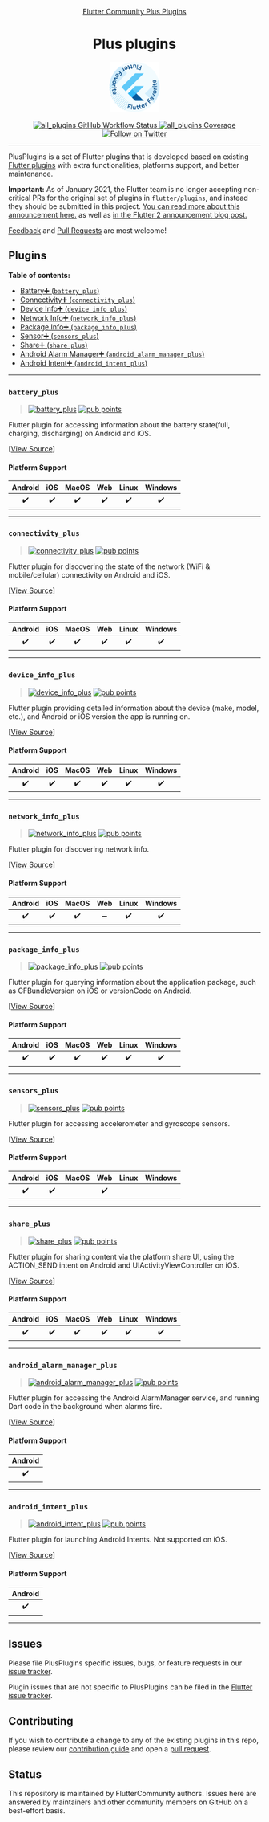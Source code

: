 <p align="center">
  <a href="https://plus.fluttercommunity.dev/">
    Flutter Community Plus Plugins<br/>
  </a>
  <h1 align="center">Plus plugins</h1>
<center><a href="https://flutter.dev/docs/development/packages-and-plugins/favorites" target="_blank" rel="noreferrer noopener"><img src="./website/static/img/flutter-favorite-badge.png" width="100" alt="build"></a></center>
</p>

<p align="center">
  <a href="https://github.com/fluttercommunity/plus_plugins/actions?query=workflow%3Aall_plugins">
    <img src="https://github.com/fluttercommunity/plus_plugins/workflows/all_plugins/badge.svg" alt="all_plugins GitHub Workflow Status"/>
  </a>
  <a href="https://codecov.io/gh/flutter_community/plus_plugins/">
    <img src="https://codecov.io/gh/fluttercommunity/plus_plugins/graph/badge.svg" alt="all_plugins Coverage"/>
  </a>
  <a href="https://twitter.com/FlutterComm">
    <img src="https://img.shields.io/twitter/follow/FlutterComm.svg?colorA=1da1f2&colorB=&label=Follow%20on%20Twitter" alt="Follow on Twitter">
  </a>
</p>

---

PlusPlugins is a set of Flutter plugins that is developed based on existing [Flutter plugins](https://github.com/flutter/plugins) with extra functionalities, platforms support, and better maintenance.

**Important:** As of January 2021, the Flutter team is no longer accepting non-critical PRs for the original set of plugins in `flutter/plugins`, and instead they should be submitted in this project. [You can read more about this announcement here.](https://github.com/flutter/plugins/blob/master/CONTRIBUTING.md#important-note) as well as [in the Flutter 2 announcement blog post.](https://medium.com/flutter/whats-new-in-flutter-2-0-fe8e95ecc65)

[Feedback](https://github.com/fluttercommunity/plus_plugins/issues) and [Pull Requests](https://github.com/fluttercommunity/plus_plugins/pulls) are most welcome!

## Plugins

**Table of contents:**

- [Battery➕ (`battery_plus`)](#battery_plus)
- [Connectivity➕ (`connectivity_plus`)](#connectivity_plus)
- [Device Info➕ (`device_info_plus`)](#device_info_plus)
- [Network Info➕ (`network_info_plus`)](#network_info_plus)
- [Package Info➕ (`package_info_plus`)](#package_info_plus)
- [Sensor➕ (`sensors_plus`)](#sensors_plus)
- [Share➕ (`share_plus`)](#share_plus)
- [Android Alarm Manager➕ (`android_alarm_manager_plus`)](#android_alarm_manager_plus)
- [Android Intent➕ (`android_intent_plus`)](#android_intent_plus)

---

### `battery_plus`

> [![battery_plus][battery_plus_badge_pub]][battery_plus] [![pub points][battery_plus_badge_pub_points]][battery_plus_pub_points]

Flutter plugin for accessing information about the battery state(full, charging, discharging) on Android and iOS.

[[View Source][battery_plus_code]]

#### Platform Support

| Android | iOS | MacOS | Web | Linux | Windows |
| :-----: | :-: | :---: | :-: | :---: | :-----: |
|   ✔️    | ✔️  |  ✔️   | ✔️  |  ✔️   |   ✔️    |

---

### `connectivity_plus`

> [![connectivity_plus][connectivity_plus_badge_pub]][connectivity_plus] [![pub points][connectivity_plus_badge_pub_points]][connectivity_plus_pub_points]

Flutter plugin for discovering the state of the network (WiFi &
mobile/cellular) connectivity on Android and iOS.

[[View Source][connectivity_plus_code]]

#### Platform Support

| Android | iOS | MacOS | Web | Linux | Windows |
| :-----: | :-: | :---: | :-: | :---: | :-----: |
|   ✔️    | ✔️  |  ✔️   | ✔️  |  ✔️   |   ✔️    |

---

### `device_info_plus`

> [![device_info_plus][device_info_plus_badge_pub]][device_info_plus] [![pub points][device_info_plus_badge_pub_points]][device_info_plus_pub_points]

Flutter plugin providing detailed information about the device
(make, model, etc.), and Android or iOS version the app is running on.

[[View Source][device_info_plus_code]]

#### Platform Support

| Android | iOS | MacOS | Web | Linux | Windows |
| :-----: | :-: | :---: | :-: | :---: | :-----: |
|   ✔️    | ✔️  |  ✔️   | ✔️  |  ✔️   |   ✔️    |

---

### `network_info_plus`

> [![network_info_plus][network_info_plus_badge_pub]][network_info_plus] [![pub points][network_info_plus_badge_pub_points]][network_info_plus_pub_points]

Flutter plugin for discovering network info.

[[View Source][network_info_plus_code]]

#### Platform Support

| Android | iOS | MacOS | Web | Linux | Windows |
| :-----: | :-: | :---: | :-: | :---: | :-----: |
|   ✔️    | ✔️  |  ✔️   | ➖  |  ✔️   |   ✔️    |

---

### `package_info_plus`

> [![package_info_plus][package_info_plus_badge_pub]][package_info_plus] [![pub points][package_info_plus_badge_pub_points]][package_info_plus_pub_points]

Flutter plugin for querying information about the application
package, such as CFBundleVersion on iOS or versionCode on Android.

[[View Source][package_info_plus_code]]

#### Platform Support

| Android | iOS | MacOS | Web | Linux | Windows |
| :-----: | :-: | :---: | :-: | :---: | :-----: |
|   ✔️    | ✔️  |  ✔️   | ✔️  |  ✔️   |   ✔️    |

---

### `sensors_plus`

> [![sensors_plus][sensors_plus_badge_pub]][sensors_plus] [![pub points][sensors_plus_badge_pub_points]][sensors_plus_pub_points]

Flutter plugin for accessing accelerometer and gyroscope sensors.

[[View Source][sensors_plus_code]]

#### Platform Support

| Android | iOS | MacOS | Web | Linux | Windows |
| :-----: | :-: | :---: | :-: | :---: | :-----: |
|   ✔️    | ✔️  |       | ✔️  |       |         |

---

### `share_plus`

> [![share_plus][share_plus_badge_pub]][share_plus] [![pub points][share_plus_badge_pub_points]][share_plus_pub_points]

Flutter plugin for sharing content via the platform share UI, using the ACTION_SEND intent on Android and UIActivityViewController on iOS.

[[View Source][share_plus_code]]

#### Platform Support

| Android | iOS | MacOS | Web | Linux | Windows |
| :-----: | :-: | :---: | :-: | :---: | :-----: |
|   ✔️    | ✔️  |  ✔️   | ✔️  |  ✔️   |   ✔️    |

---

### `android_alarm_manager_plus`

> [![android_alarm_manager_plus][android_alarm_manager_plus_badge_pub]][android_alarm_manager_plus] [![pub points][android_alarm_manager_plus_badge_pub_points]][android_alarm_manager_plus_pub_points]

Flutter plugin for accessing the Android AlarmManager service, and running Dart code in the background when alarms fire.

[[View Source][android_alarm_manager_plus_code]]

#### Platform Support

| Android |
| :-----: |
|   ✔️    |

---

### `android_intent_plus`

> [![android_intent_plus][android_intent_plus_badge_pub]][android_intent_plus] [![pub points][android_intent_plus_badge_pub_points]][android_intent_plus_pub_points]

Flutter plugin for launching Android Intents. Not supported on iOS.

[[View Source][android_intent_plus_code]]

#### Platform Support

| Android |
| :-----: |
|   ✔️    |

---

## Issues

Please file PlusPlugins specific issues, bugs, or feature requests in our [issue tracker](https://github.com/fluttercommunity/plus_plugins/issues/new).

Plugin issues that are not specific to PlusPlugins can be filed in the [Flutter issue tracker](https://github.com/flutter/flutter/issues/new).

## Contributing

If you wish to contribute a change to any of the existing plugins in this repo,
please review our [contribution guide](https://github.com/fluttercommunity/plus_plugins/blob/master/CONTRIBUTING.md)
and open a [pull request](https://github.com/fluttercommunity/plus_plugins/pulls).

## Status

This repository is maintained by FlutterCommunity authors. Issues here are answered by maintainers and other community members on GitHub on a best-effort basis.

[battery_plus]: https://pub.dev/packages/battery_plus
[battery_plus_code]: https://github.com/fluttercommunity/plus_plugins/tree/main/packages/battery_plus
[battery_plus_pub_points]: https://pub.dev/packages/battery_plus/score
[battery_plus_badge_pub_points]: https://badges.bar/battery_plus/pub%20points
[battery_plus_badge_pub]: https://img.shields.io/pub/v/battery_plus.svg
[connectivity_plus]: https://pub.dev/packages/connectivity_plus
[connectivity_plus_code]: https://github.com/fluttercommunity/plus_plugins/tree/main/packages/connectivity_plus
[connectivity_plus_pub_points]: https://pub.dev/packages/connectivity_plus/score
[connectivity_plus_badge_pub_points]: https://badges.bar/connectivity_plus/pub%20points
[connectivity_plus_badge_pub]: https://img.shields.io/pub/v/connectivity_plus.svg
[network_info_plus]: https://pub.dev/packages/network_info_plus
[network_info_plus_code]: https://github.com/fluttercommunity/plus_plugins/tree/main/packages/network_info_plus
[network_info_plus_pub_points]: https://pub.dev/packages/network_info_plus/score
[network_info_plus_badge_pub_points]: https://badges.bar/network_info_plus/pub%20points
[network_info_plus_badge_pub]: https://img.shields.io/pub/v/network_info_plus.svg
[android_alarm_manager_plus]: https://pub.dev/packages/android_alarm_manager_plus
[android_alarm_manager_plus_code]: https://github.com/fluttercommunity/plus_plugins/tree/main/packages/android_alarm_manager_plus
[android_alarm_manager_plus_pub_points]: https://pub.dev/packages/android_alarm_manager_plus/score
[android_alarm_manager_plus_badge_pub_points]: https://badges.bar/android_alarm_manager_plus/pub%20points
[android_alarm_manager_plus_badge_pub]: https://img.shields.io/pub/v/android_alarm_manager_plus.svg
[android_intent_plus]: https://pub.dev/packages/android_intent_plus
[android_intent_plus_code]: https://github.com/fluttercommunity/plus_plugins/tree/main/packages/android_intent_plus
[android_intent_plus_pub_points]: https://pub.dev/packages/android_intent_plus/score
[android_intent_plus_badge_pub_points]: https://badges.bar/android_intent_plus/pub%20points
[android_intent_plus_badge_pub]: https://img.shields.io/pub/v/android_intent_plus.svg
[device_info_plus]: https://pub.dev/packages/device_info_plus
[device_info_plus_code]: https://github.com/fluttercommunity/plus_plugins/tree/main/packages/device_info_plus
[device_info_plus_pub_points]: https://pub.dev/packages/device_info_plus/score
[device_info_plus_badge_pub_points]: https://badges.bar/device_info_plus/pub%20points
[device_info_plus_badge_pub]: https://img.shields.io/pub/v/device_info_plus.svg
[package_info_plus]: https://pub.dev/packages/package_info_plus
[package_info_plus_code]: https://github.com/fluttercommunity/plus_plugins/tree/main/packages/package_info_plus
[package_info_plus_pub_points]: https://pub.dev/packages/package_info_plus/score
[package_info_plus_badge_pub_points]: https://badges.bar/package_info_plus/pub%20points
[package_info_plus_badge_pub]: https://img.shields.io/pub/v/package_info_plus.svg
[sensors_plus]: https://pub.dev/packages/sensors_plus
[sensors_plus_code]: https://github.com/fluttercommunity/plus_plugins/tree/main/packages/sensors_plus
[sensors_plus_pub_points]: https://pub.dev/packages/sensors_plus/score
[sensors_plus_badge_pub_points]: https://badges.bar/sensors_plus/pub%20points
[sensors_plus_badge_pub]: https://img.shields.io/pub/v/sensors_plus.svg
[share_plus]: https://pub.dev/packages/share_plus
[share_plus_code]: https://github.com/fluttercommunity/plus_plugins/tree/main/packages/share_plus
[share_plus_pub_points]: https://pub.dev/packages/share_plus/score
[share_plus_badge_pub_points]: https://badges.bar/share_plus/pub%20points
[share_plus_badge_pub]: https://img.shields.io/pub/v/share_plus.svg
